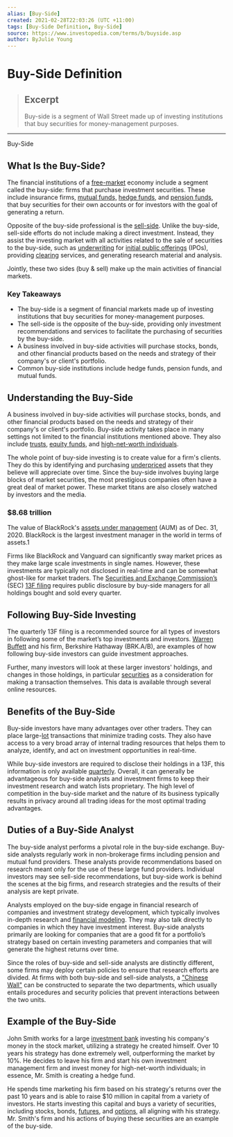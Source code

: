 ```yaml
---
alias: [Buy-Side]
created: 2021-02-28T22:03:26 (UTC +11:00)
tags: [Buy-Side Definition, Buy-Side]
source: https://www.investopedia.com/terms/b/buyside.asp
author: ByJulie Young
---
```


# Buy-Side Definition

> ## Excerpt
> Buy-side is a segment of Wall Street made up of investing institutions that buy securities for money-management purposes.

---

Buy-Side
## What Is the Buy-Side?

The financial institutions of a [free-market](https://www.investopedia.com/terms/f/freemarket.asp) economy include a segment called the buy-side: firms that purchase investment securities. These include insurance firms, [mutual funds,](https://www.investopedia.com/terms/m/mutualfund.asp) [hedge funds](https://www.investopedia.com/terms/h/hedgefund.asp), and [pension funds](https://www.investopedia.com/articles/investing-strategy/090916/how-do-pension-funds-work.asp), that buy securities for their own accounts or for investors with the goal of generating a return.

Opposite of the buy-side professional is the [sell-side](https://www.investopedia.com/terms/s/sellside.asp). Unlike the buy-side, sell-side efforts do not include making a direct investment. Instead, they assist the investing market with all activities related to the sale of securities to the buy-side, such as [underwriting](https://www.investopedia.com/terms/u/underwriting.asp) for [initial public offerings](https://www.investopedia.com/terms/i/ipo.asp) (IPOs), providing [clearing](https://www.investopedia.com/terms/c/clearing.asp) services, and generating research material and analysis.

Jointly, these two sides (buy & sell) make up the main activities of financial markets.

### Key Takeaways

-   The buy-side is a segment of financial markets made up of investing institutions that buy securities for money-management purposes.
-   The sell-side is the opposite of the buy-side, providing only investment recommendations and services to facilitate the purchasing of securities by the buy-side.
-   A business involved in buy-side activities will purchase stocks, bonds, and other financial products based on the needs and strategy of their company's or client's portfolio.
-   Common buy-side institutions include hedge funds, pension funds, and mutual funds.

## Understanding the Buy-Side

A business involved in buy-side activities will purchase stocks, bonds, and other financial products based on the needs and strategy of their company's or client's portfolio. Buy-side activity takes place in many settings not limited to the financial institutions mentioned above. They also include [trusts](https://www.investopedia.com/terms/t/trust.asp), [equity funds](https://www.investopedia.com/terms/e/equityfund.asp), and [high-net-worth individuals](https://www.investopedia.com/terms/h/hnwi.asp).

The whole point of buy-side investing is to create value for a firm's clients. They do this by identifying and purchasing [underpriced](https://www.investopedia.com/terms/u/underpricing.asp) assets that they believe will appreciate over time. Since the buy-side involves buying large blocks of market securities, the most prestigious companies often have a great deal of market power. These market titans are also closely watched by investors and the media. 

### $8.68 trillion

The value of BlackRock's [assets under management](https://www.investopedia.com/terms/a/aum.asp) (AUM) as of Dec. 31, 2020. BlackRock is the largest investment manager in the world in terms of assets.1

Firms like BlackRock and Vanguard can significantly sway market prices as they make large scale investments in single names. However, these investments are typically not disclosed in real-time and can be somewhat ghost-like for market traders. The [Securities and Exchange Commission’s](https://www.investopedia.com/terms/s/sec.asp) (SEC) [13F filing](https://www.investopedia.com/terms/f/form-13f.asp) requires public disclosure by buy-side managers for all holdings bought and sold every quarter.

## Following Buy-Side Investing

The quarterly 13F filing is a recommended source for all types of investors in following some of the market’s top investments and investors. [Warren Buffett](https://www.investopedia.com/articles/01/071801.asp) and his firm, Berkshire Hathaway (BRK.A/B), are examples of how following buy-side investors can guide investment approaches. 

Further, many investors will look at these larger investors' holdings, and changes in those holdings, in particular [securities](https://www.investopedia.com/terms/s/security.asp) as a consideration for making a transaction themselves. This data is available through several online resources.

## Benefits of the Buy-Side

Buy-side investors have many advantages over other traders. They can place large-[lot](https://www.investopedia.com/terms/l/lot.asp) transactions that minimize trading costs. They also have access to a very broad array of internal trading resources that helps them to analyze, identify, and act on investment opportunities in real-time.

While buy-side investors are required to disclose their holdings in a 13F, this information is only available [quarterly](https://www.investopedia.com/terms/q/quarter.asp). Overall, it can generally be advantageous for buy-side analysts and investment firms to keep their investment research and watch lists proprietary. The high level of competition in the buy-side market and the nature of its business typically results in privacy around all trading ideas for the most optimal trading advantages.

## Duties of a Buy-Side Analyst

The buy-side analyst performs a pivotal role in the buy-side exchange. Buy-side analysts regularly work in non-brokerage firms including pension and mutual fund providers. These analysts provide recommendations based on research meant only for the use of these large fund providers. Individual investors may see sell-side recommendations, but buy-side work is behind the scenes at the big firms, and research strategies and the results of their analysis are kept private.

Analysts employed on the buy-side engage in financial research of companies and investment strategy development, which typically involves in-depth research and [financial modeling](https://www.investopedia.com/terms/f/financialmodeling.asp). They may also talk directly to companies in which they have investment interest. Buy-side analysts primarily are looking for companies that are a good fit for a portfolio’s strategy based on certain investing parameters and companies that will generate the highest returns over time.

Since the roles of buy-side and sell-side analysts are distinctly different, some firms may deploy certain policies to ensure that research efforts are divided. At firms with both buy-side and sell-side analysts, a ["Chinese Wall"](https://www.investopedia.com/terms/c/chinesewall.asp) can be constructed to separate the two departments, which usually entails procedures and security policies that prevent interactions between the two units.

## Example of the Buy-Side

John Smith works for a large [investment bank](https://www.investopedia.com/terms/i/investmentbank.asp) investing his company's money in the stock market, utilizing a strategy he created himself. Over 10 years his strategy has done extremely well, outperforming the market by 10%. He decides to leave his firm and start his own investment management firm and invest money for high-net-worth individuals; in essence, Mr. Smith is creating a hedge fund.

He spends time marketing his firm based on his strategy's returns over the past 10 years and is able to raise $10 million in capital from a variety of investors. He starts investing this capital and buys a variety of securities, including stocks, bonds, [futures](https://www.investopedia.com/terms/f/futures.asp), and [options](https://www.investopedia.com/terms/o/option.asp), all aligning with his strategy. Mr. Smith's firm and his actions of buying these securities are an example of the buy-side.
